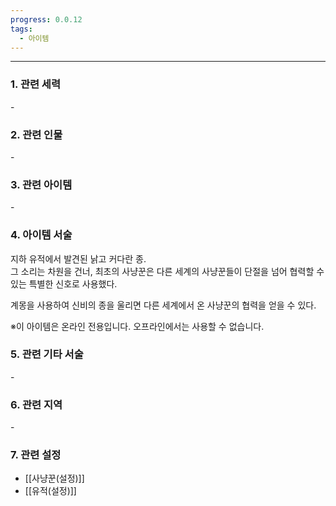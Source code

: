 ```yaml
---
progress: 0.0.12
tags:
  - 아이템
---
```

---
### 1. 관련 세력 
\-

### 2. 관련 인물
\-

### 3. 관련 아이템
\-
### 4. 아이템 서술
지하 유적에서 발견된 낡고 커다란 종.  
그 소리는 차원을 건너, 최초의 사냥꾼은 다른 세계의 사냥꾼들이 단절을 넘어 협력할 수 있는 특별한 신호로 사용했다.  
  
계몽을 사용하여 신비의 종을 울리면 다른 세계에서 온 사냥꾼의 협력을 얻을 수 있다.  
  
※이 아이템은 온라인 전용입니다. 오프라인에서는 사용할 수 없습니다.

### 5. 관련 기타 서술
\-

### 6. 관련 지역
\-
### 7. 관련 설정
- [[사냥꾼(설정)]]
- [[유적(설정)]]